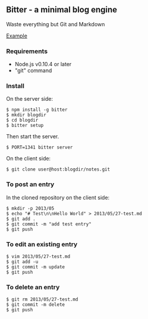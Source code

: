 ## Bitter - a minimal blog engine

Waste everything but Git and Markdown

[Example](http://notes.kyu-mu.net/2013/05/27/markdown_example)

### Requirements

- Node.js v0.10.4 or later
- "git" command

### Install

On the server side:

    $ npm install -g bitter
    $ mkdir blogdir
    $ cd blogdir
    $ bitter setup

Then start the server.

    $ PORT=1341 bitter server

On the client side:

    $ git clone user@host:blogdir/notes.git

### To post an entry

In the cloned repository on the client side:

    $ mkdir -p 2013/05
    $ echo "# Test\n\nHello World" > 2013/05/27-test.md
    $ git add .
    $ git commit -m "add test entry"
    $ git push

### To edit an existing entry

    $ vim 2013/05/27-test.md
    $ git add -u
    $ git commit -m update
    $ git push

### To delete an entry

    $ git rm 2013/05/27-test.md
    $ git commit -m delete
    $ git push
